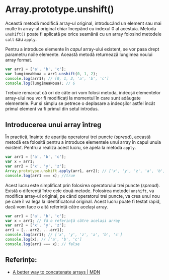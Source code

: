 # Array.prototype.unshift()

Această metodă modifică array-ul original, introducând un element sau mai multe în array-ul original chiar începând cu indexul 0 al acestuia. Metoda `unshift()` poate fi aplicată pe orice seamănă cu un array folosind metodele `call` sau `apply`.

Pentru a introduce elemente în *capul* array-ului existent, se vor pasa drept parametru noile elemente. Această metodă returnează lungimea noului array format.

```javascript
var arr1 = ['a', 'b', 'c'];
var lungimeaNoua = arr1.unshift(0, 1, 2);
console.log(arr1); // [0, 1, 2, 'a', 'b', 'c']
console.log(lungimeaNoua); // 6
```

Trebuie remarcat că ori de câte ori vom folosi metoda, indecșii elementelor array-ului nou vor fi modificați la momentul în care sunt adăugate elementele. Pur și simplu se petrece o deplasare a indecșilor astfel încât primul element va fi primul din setul introdus.

## Introducerea unui array întreg

În practică, înainte de apariția operatorui trei puncte (*spread*), această metodă era folosită pentru a introduce elementele unui array în capul unuia existent. Pentru a realiza acest lucru, se apela la metoda `apply`.

```javascript
var arr1 = ['a', 'b', 'c'];
var x = arr1;
var arr2 = ['x', 'y', 'z'];
Array.prototype.unshift.apply(arr1, arr2); // ['x', 'y', 'z', 'a', 'b', 'c']
console.log(arr1 === x); //true
```

Acest lucru este simplificat prin folosirea operatorului trei puncte (*spread*). Există o diferență între cele două metode. Folosirea metodei `unshift`, va modifica array-ul original, pe când operatorul trei puncte, va crea unul nou pe care îl va lega la identificatorul original. Acest lucru poate fi testat rapid, dacă vom face o altă referință către același array.

```javascript
var arr1 = ['a', 'b', 'c'];
var x = arr1; // fă o referință către același array
var arr2 = ['x', 'y', 'z'];
arr1 = [...arr2, ...arr1];
console.log(arr1); // ['x', 'y', 'z', 'a', 'b', 'c']
console.log(x); // ['a', 'b', 'c']
console.log(arr1 === x); // false
```

## Referințe:

- [A better way to concatenate arrays | MDN](https://developer.mozilla.org/en-US/docs/Web/JavaScript/Reference/Operators/Spread_syntax#A_better_way_to_concatenate_arrays)
